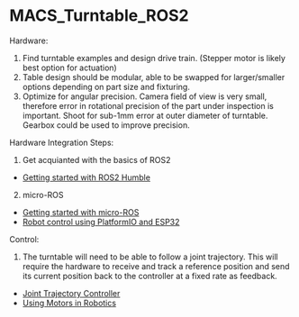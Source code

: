# MACS_Turntable_ROS2

Hardware:
1. Find turntable examples and design drive train. (Stepper motor is likely best option for actuation)
2. Table design should be modular, able to be swapped for larger/smaller options depending on part size and fixturing.
3. Optimize for angular precision. Camera field of view is very small, therefore error in rotational precision of the part under inspection is important. Shoot for sub-1mm error at outer diameter of turntable. Gearbox could be used to improve precision.

Hardware Integration Steps:
1. Get acquianted with the basics of ROS2
- [Getting started with ROS2 Humble](https://docs.ros.org/en/humble/index.html)
2. micro-ROS
- [Getting started with micro-ROS](https://micro.ros.org/docs/tutorials/core/overview/)
- [Robot control using PlatformIO and ESP32](https://www.youtube.com/watch?v=Nf7HP9y6Ovo)

Control:
1. The turntable will need to be able to follow a joint trajectory. This will require the hardware to receive and track a reference position and send its current position back to the controller at a fixed rate as feedback.
- [Joint Trajectory Controller](https://control.ros.org/master/doc/ros2_controllers/joint_trajectory_controller/doc/userdoc.html)
- [Using Motors in Robotics](https://www.youtube.com/watch?v=-PCuDnpgiew)